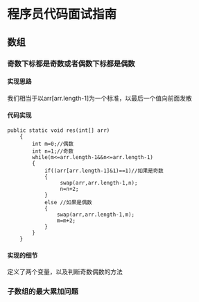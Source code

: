 # 程序员代码面试指南
## 数组
### 奇数下标都是奇数或者偶数下标都是偶数
#### 实现思路
我们相当于以arr[arr.length-1]为一个标准，以最后一个值向前面发散
#### 代码实现
```
public static void res(int[] arr)
    {
        int m=0;//偶数
        int n=1;//奇数
        while(m<=arr.length-1&&n<=arr.length-1)
        {
            if((arr[arr.length-1]&1)==1)//如果是奇数
            {
                 swap(arr,arr.length-1,n);
                 n=n+2;
            }
            else //如果是偶数
            {
                swap(arr,arr.length-1,m);
                m=m+2;
            }
        }
    }
```
#### 实现的细节
定义了两个变量，以及判断奇数偶数的方法
### 子数组的最大累加问题
